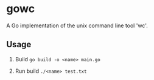 # gowc

A Go implementation of the unix command line tool 'wc'.

## Usage

1. Build
  `go build -o <name> main.go`

2. Run build
  `./<name> test.txt`